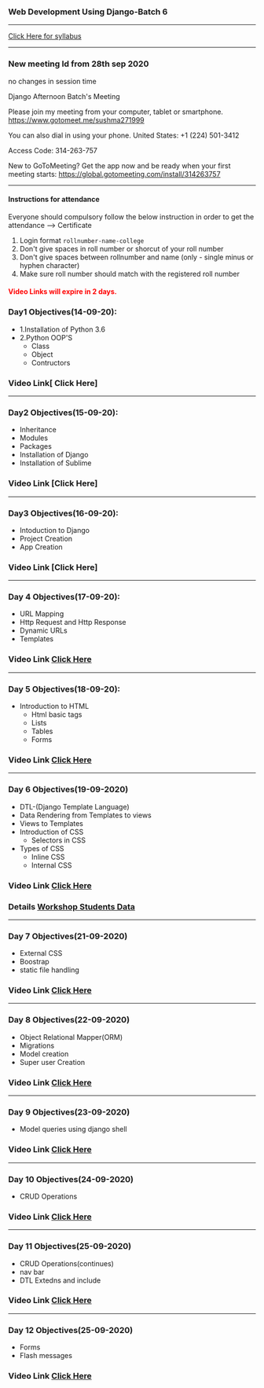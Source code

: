 ### Web Development Using Django-Batch 6
____

[Click Here for syllabus](https://drive.google.com/file/d/1OnBUWHxKIa0ixTU8uKrWTGCE7HB3PbGl/view)

___________
### New meeting Id from 28th sep 2020

no changes in session time

Django Afternoon Batch's Meeting

Please join my meeting from your computer, tablet or smartphone.
https://www.gotomeet.me/sushma271999

You can also dial in using your phone.
United States: +1 (224) 501-3412

Access Code: 314-263-757


New to GoToMeeting? Get the app now and be ready when your first meeting starts: https://global.gotomeeting.com/install/314263757
_______________



#### Instructions for attendance
Everyone should compulsory follow the below instruction in order to get the attendance --> Certificate

1. Login format `rollnumber-name-college`
2. Don't give spaces in roll number or shorcut of your roll number
3. Don't give spaces between rollnumber and name (only - single minus or hyphen character)
4. Make sure roll number should match with the registered roll number


#### <font style='color:red'> Video Links will expire in 2 days.</font>

### Day1 Objectives(14-09-20):

- 1.Installation of Python 3.6
- 2.Python OOP'S
  - Class
  - Object
  - Contructors

### Video Link[ Click Here]
____
### Day2 Objectives(15-09-20):

- Inheritance
- Modules
- Packages
- Installation of Django
- Installation of Sublime

### Video Link [Click Here]
____

### Day3 Objectives(16-09-20):
- Intoduction to Django
- Project Creation
- App Creation

### Video Link [Click Here]
____
### Day 4 Objectives(17-09-20):
- URL Mapping
- Http Request and Http Response
- Dynamic URLs
- Templates
### Video Link [Click Here](https://transcripts.gotomeeting.com/#/s/d9e01d1e8dd702496769e23b795109e8523425865db1bffa30ed81179ccb2526)
____

### Day 5 Objectives(18-09-20):
- Introduction to HTML
  - Html basic tags
  - Lists
  - Tables
  - Forms
### Video Link [Click Here](https://transcripts.gotomeeting.com/#/s/f6a2e96ab7d0b37a7f5e8be45b274c97060988b9a2f1ff22b3e349df54855c4f)

____
### Day 6 Objectives(19-09-2020)

- DTL-(Django Template Language)
- Data Rendering from Templates to views
- Views to Templates
- Introduction of CSS
  - Selectors in CSS
- Types of CSS
  - Inline CSS
  - Internal CSS
### Video Link [Click Here](https://transcripts.gotomeeting.com/#/s/928f65831f5af8613643dd8675b16e455e36da20c5f2182e4a65b0463efca77d)


### Details [Workshop Students Data](https://docs.google.com/spreadsheets/d/149Ha-Y2H3WbVLmic4LqQ4h044MONjFwH/edit#gid=1228418153)

____
### Day 7 Objectives(21-09-2020)

- External CSS
- Boostrap
- static file handling
### Video Link [Click Here](https://transcripts.gotomeeting.com/#/s/0e103e86a0f41264a5186b5d51de1795cffe22e236fb10e063605a4bd7e968ca)




____
### Day 8 Objectives(22-09-2020)

- Object Relational Mapper(ORM)
- Migrations
- Model creation
- Super user Creation
### Video Link [Click Here](https://transcripts.gotomeeting.com/#/s/5da6a56f6b951f400aba049a68a28b74426ac09f9d4b5bda121cc7bc4dc77cfa)

____
### Day 9 Objectives(23-09-2020)

- Model queries using django shell

### Video Link [Click Here](https://transcripts.gotomeeting.com/#/s/5e493935d65ae69f1251a2432e7c92bef1ddeb0afd296038ff19cd412e6bdd92)

____
### Day 10 Objectives(24-09-2020)

- CRUD Operations

### Video Link [Click Here](https://transcripts.gotomeeting.com/#/s/c39a558a8c47e511167eef0eb4043de0479142adda9755c3a2793b634d82c50e)

______
### Day 11 Objectives(25-09-2020)

- CRUD Operations(continues)
- nav bar 
- DTL Extedns and include

### Video Link [Click Here](https://transcripts.gotomeeting.com/#/s/27ce49c5ece678d2058533c01fd298233213d664e100b7dc7422b2d7b334d267)

_________
### Day 12 Objectives(25-09-2020)

- Forms
- Flash messages

### Video Link [Click Here](https://transcripts.gotomeeting.com/#/s/04fdf2e15bdebad60f98f62fb2cc3e295ca0244cd230fd865eaa430f63162dfc)
